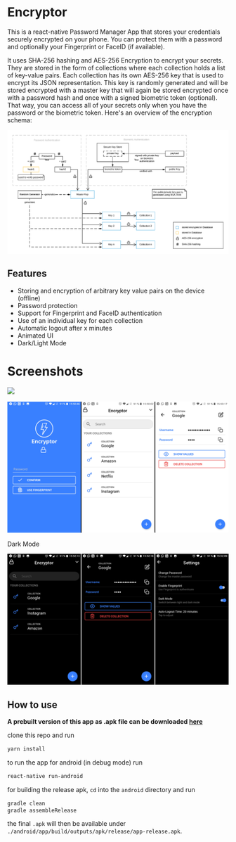# Encryptor

This is a react-native Password Manager App that stores your credentials securely encrypted on your phone. You can protect them with a password and optionally your Fingerprint or FaceID (if available). 

It uses SHA-256 hashing and AES-256 Encryption to encrypt your secrets. They are stored in the form of collections where each collection holds a list of key-value pairs. Each collection has its own AES-256 key that is used to encrypt its JSON representation. This key is randomly generated and will be stored encrypted with a master key that will again be stored encrypted once with a password hash and once with a signed biometric token (optional). That way, you can access all of your secrets only when you have the password or the biometric token. Here's an overview of the encryption schema:

![](./encryption.png)

## Features

- Storing and encryption of arbitrary key value pairs on the device (offline)
- Password protection
- Support for Fingerprint and FaceID authentication
- Use of an individual key for each collection
- Automatic logout after x minutes
- Animated UI
- Dark/Light Mode

# Screenshots

![](./screenshots/demo.gif)

![](./screenshots/light.png)

Dark Mode

![](./screenshots/dark.png)

## How to use

**A prebuilt version of this app as .apk file can be downloaded [here]()**

clone this repo and run

```bash
yarn install
```
to run the app for android (in debug mode) run

```bash
react-native run-android
```

for building the release apk, `cd` into the `android` directory and run

```
gradle clean
gradle assembleRelease
```

the final `.apk` will then be available under `./android/app/build/outputs/apk/release/app-release.apk`.